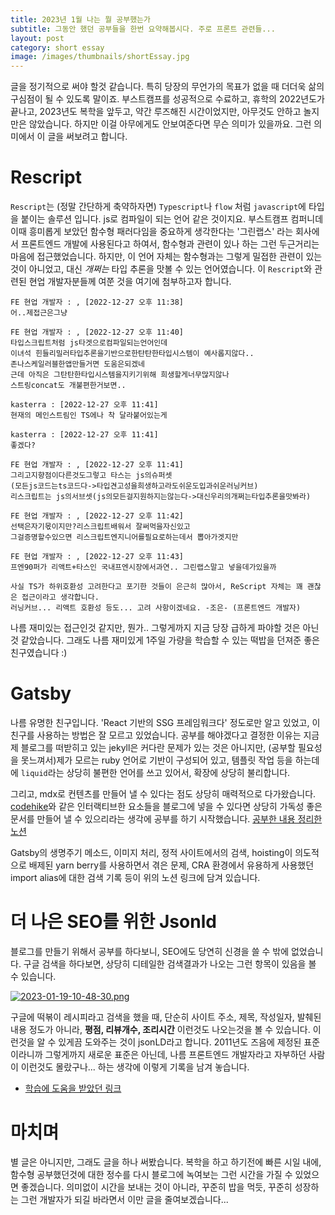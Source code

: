 ```yaml
---
title: 2023년 1월 나는 뭘 공부했는가
subtitle: 그동안 했던 공부들을 한번 요약해봅시다. 주로 프론트 관련들...
layout: post
category: short essay
image: /images/thumbnails/shortEssay.jpg
---
```


글을 정기적으로 써야 할것 같습니다. 특히 당장의 무언가의 목표가 없을 때 더더욱 삶의 구심점이 될 수 있도록 말이죠. 부스트캠프를 성공적으로 수료하고, 휴학의 2022년도가 끝나고, 2023년도 복학을 앞두고, 약간 루즈해진 시간이었지만, 아무것도 안하고 놀지만은 않았습니다. 하지만 이걸 아무에게도 안보여준다면 무슨 의미가 있을까요. 그런 의미에서 이 글을 써보려고 합니다.

# Rescript

`Rescript`는 (정말 간단하게 축약하자면) `Typescript`나 `flow` 처럼 `javascript`에 타입을 붙이는 솔루션 입니다. js로 컴파일이 되는 언어 같은 것이지요. 부스트캠프 컴퍼니데이때 흥미롭게 보았던 함수형 패러다임을 중요하게 생각한다는 '그린랩스' 라는 회사에서 프론트엔드 개발에 사용된다고 하여서, 함수형과 관련이 있나 하는 그런 두근거리는 마음에 접근했었습니다. 하지만, 이 언어 자체는 함수형과는 그렇게 밀접한 관련이 있는것이 아니었고, 대신 _개쩌는_ 타입 추론을 맛볼 수 있는 언어였습니다. 이 `Rescript`와 관련된 현업 개발자분들께 여쭌 것을 여기에 첨부하고자 합니다.

```
FE 현업 개발자 : , [2022-12-27 오후 11:38]
어..제접근은그냥

FE 현업 개발자 : , [2022-12-27 오후 11:40]
타입스크립트처럼 js타겟으로컴파일되는언어인데
이녀석 힌들리밀러타입추론을기반으로한탄탄한타입시스템이 예사롭지않다..
존나스케일러블한앱만들거면 도움은되겠네
근데 아직은 그탄탄한타입시스템을지키기위해 희생할게너무많지않나
스트링concat도 개불편한거보면..

kasterra : [2022-12-27 오후 11:41]
현재의 메인스트림인 TS에나 착 달라붙어있는게

kasterra : [2022-12-27 오후 11:41]
좋겠다?

FE 현업 개발자 : , [2022-12-27 오후 11:41]
그리고지향점이다른것도그렇고 타스는 js의슈퍼셋
(모든js코드는ts코드다->타입견고성을희생하고라도쉬운도입과쉬운러닝커브)
리스크립트는 js의서브셋(js의모든걸지원하지는않는다->대신우리의개쩌는타입추론을맛봐라)

FE 현업 개발자 : , [2022-12-27 오후 11:42]
선택은자기몫이지만?리스크립트배워서 잘써먹을자신있고
그걸증명할수있으면 리스크립트엔지니어를필요로하는데서 뽑아가겟지만

FE 현업 개발자 : , [2022-12-27 오후 11:43]
프엔90퍼가 리액트+타스인 국내프엔시장에서과연.. 그린랩스말고 넣을데가있을까
```

```
사실 TS가 하위호환성 고려한다고 포기한 것들이 은근히 많아서, ReScript 자체는 꽤 괜찮은 접근이라고 생각합니다.
러닝커브... 리액트 호환성 등도... 고려 사항이겠네요. -조은- (프론트엔드 개발자)
```

나름 재미있는 접근인것 같지만, 뭔가.. 그렇게까지 지금 당장 급하게 파야할 것은 아닌것 같았습니다. 그래도 나름 재미있게 1주일 가량을 학습할 수 있는 떡밥을 던져준 좋은 친구였습니다 :)

# Gatsby

나름 유명한 친구입니다. 'React 기반의 SSG 프레임워크다' 정도로만 알고 있었고, 이 친구를 사용하는 방법은 잘 모르고 있었습니다. 공부를 해야겠다고 결정한 이유는 지금 제 블로그를 떠받히고 있는 jekyll은 커다란 문제가 있는 것은 아니지만, (공부할 필요성을 못느껴서)제가 모르는 ruby 언어로 기반이 구성되어 있고, 템플릿 작업 등을 하는데에 `liquid`라는 상당히 불편한 언어를 쓰고 있어서, 확장에 상당히 불리합니다.

그리고, mdx로 컨텐츠를 만들어 낼 수 있다는 점도 상당히 매력적으로 다가왔습니다. [codehike](https://codehike.org/)와 같은 인터랙티브한 요소들을 블로그에 넣을 수 있다면 상당히 가독성 좋은 문서를 만들어 낼 수 있으리라는 생각에 공부를 하기 시작했습니다. [공부한 내용 정리한 노션](https://kasterra-diary.notion.site/de08aa15174c46cb916f5b77ae667ef1)

Gatsby의 생명주기 메소드, 이미지 처리, 정적 사이트에서의 검색, hoisting이 의도적으로 배제된 yarn berry를 사용하면서 겪은 문제, CRA 환경에서 유용하게 사용했던 import alias에 대한 검색 기록 등이 위의 노션 링크에 담겨 있습니다.

# 더 나은 SEO를 위한 Jsonld

블로그를 만들기 위해서 공부를 하다보니, SEO에도 당연히 신경을 쓸 수 밖에 없었습니다. 구글 검색을 하다보면, 상당히 디테일한 검색결과가 나오는 그런 항목이 있음을 볼 수 있습니다.

[![2023-01-19-10-48-30.png](https://i.postimg.cc/HW5n800B/2023-01-19-10-48-30.png)](https://postimg.cc/23krPZKZ)

구글에 떡볶이 레시피라고 검색을 했을 때, 단순히 사이트 주소, 제목, 작성일자, 발췌된 내용 정도가 아니라, **평점, 리뷰개수, 조리시간** 이런것도 나오는것을 볼 수 있습니다. 이런것을 알 수 있게끔 도와주는 것이 jsonLD라고 합니다. 2011년도 즈음에 제정된 표준이라니까 그렇게까지 새로운 표준은 아닌데, 나름 프론트엔드 개발자라고 자부하던 사람이 이런것도 몰랐구나... 하는 생각에 이렇게 기록을 남겨 놓습니다.

- [학습에 도움을 받았던 링크](https://growthacking.kr/seo-%EA%B5%AC%EC%A1%B0%ED%99%94%EB%90%9C-%EB%8D%B0%EC%9D%B4%ED%84%B0-%EC%A0%81%EC%9A%A9%ED%95%98%EA%B8%B0/)

# 마치며

별 글은 아니지만, 그래도 글을 하나 써봤습니다. 복학을 하고 하기전에 빠른 시일 내에, 함수형 공부했던것에 대한 정수를 다시 블로그에 녹여보는 그런 시간을 가질 수 있었으면 좋겠습니다. 의미없이 시간을 보내는 것이 아니라, 꾸준히 밥을 먹듯, 꾸준히 성장하는 그런 개발자가 되길 바라면서 이만 글을 줄여보겠습니다...
